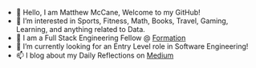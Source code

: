 
- 👋 Hello, I am Matthew McCane, Welcome to my GitHub!
- 👀 I’m interested in Sports, Fitness, Math, Books, Travel, Gaming, Learning, and anything related to Data.
- 🌱 I am a Full Stack Engineering Fellow @ [Formation](https://formation.dev)
- 💞️ I’m currently looking for an Entry Level role in Software Engineering!
- 📫 I blog about my Daily Reflections on [Medium](https://medium.com/@DakuwoN) 


<!---
DakuwoN/DakuwoN is a ✨ special ✨ repository because its `README.md` (this file) appears on your GitHub profile.
You can click the Preview link to take a look at your changes.
--->
